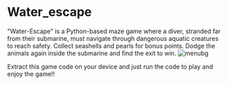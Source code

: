 # Water_escape
"Water-Escape" is a Python-based maze game where a diver, stranded far from their submarine, must navigate through dangerous aquatic creatures to reach safety. Collect seashells and pearls for bonus points. Dodge the animals again inside the submarine and find the exit to win.
![menubg](https://github.com/PranjalAyare/Water_escape/assets/122768513/68cbad35-3215-485c-b535-244a5f451a3a)


Extract this game code on your device and just run the code to play and enjoy the game!!
